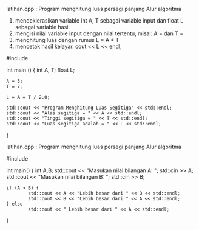 latihan.cpp : Program menghitung luas persegi panjang Alur algoritma

   1. mendeklerasikan variable int A, T sebagai variable input dan float L sebagai variable hasil
   2. mengisi nilai variable input dengan nilai tertentu, misal: A = dan T =
   3. menghitung luas dengan rumus L = A * T
   4. mencetak hasil kelayar. cout << L << endl;
   


#include<iostream>

int main () {
    int A, T;
    float L;

    A = 5;
    T = 7;

    L = A = T / 2.0;

    std::cout << "Program Menghitung Luas Segitiga" << std::endl;
    std::cout << "Alas segitiga = " << A << std::endl;
    std::cout << "Tinggi segitiga = " << T << std::endl;
    std::cout << "Luas segitiga adalah = " << L << std::endl;

}

latihan.cpp : Program menghitung luas persegi panjang Alur algoritma

#include<iostream>

int main() {
    int A,B;
    std::cout << "Masukan nilai bilangan A: "; std::cin >> A;
    std::cout << "Masukan nilai bilangan B: "; std::cin >> B;


    if (A > B) {
            std::cout << A << "Lebih besar dari " << B << std::endl;
            std::cout << B << "Lebih besar dari " << A << std::endl;
    } else
            std::cout << " Lebih besar dari " << A << std::endl;
}
